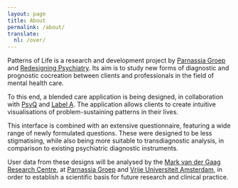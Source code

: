 ```yaml
---
layout: page
title: About
permalink: /about/
translate:
  nl: /over/
---
```


Patterns of Life is a research and development project by [Parnassia Groep] and
[Redesigning Psychiatry]. Its aim is to study new forms of diagnostic and
prognostic cocreation between clients and professionals in the field of mental
health care.

To this end, a blended care application is being designed, in collaboration
with [PsyQ] and [Label A]. The application allows clients to create intuitive
visualisations of problem-sustaining patterns in their lives.

This interface is combined with an extensive questionnaire, featuring a wide
range of newly formulated questions. These were designed to be less
stigmatising, while also being more suitable to transdiagnostic analysis, in
comparison to existing psychiatric diagnostic instruments.

User data from these designs will be analysed by the
[Mark van der Gaag Research Centre], at [Parnassia Groep] and
[Vrije Universiteit Amsterdam], in order to
establish a scientific basis for future research and clinical practice.

[Parnassia Groep]: https://www.parnassiagroep.nl
[Redesigning Psychiatry]: https://www.redesigningpsychiatry.org
[PsyQ]: https://www.psyq.nl/
[Label A]: https://www.labela.nl/
[Mark van der Gaag Research Centre]: https://mrcresearch.nl/
[Vrije Universiteit Amsterdam]: https://vu.nl/en/
